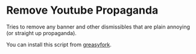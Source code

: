 # Remove Youtube Propaganda

Tries to remove any banner and other dismissibles that are plain annoying (or straight up propaganda).


You can install this script from [greasyfork](https://greasyfork.org/en/scripts/462455-remove-youtube-propaganda).